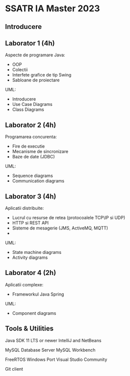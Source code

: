 # SSATR IA Master 2023

## Introducere

## Laborator 1 (4h)

Aspecte de programare Java:
- OOP
- Colectii
- Interfete grafice de tip Swing
- Sabloane de proiectare

UML:
- Introducere
- Use Case Diagrams
- Class Diagrams

## Laborator 2 (4h)

Programarea concurenta:
- Fire de executie
- Mecanisme de sincronizare
- Baze de date (JDBC) 

UML:
- Sequence diagrams
- Communication diagrams

## Laborator 3 (4h)

Aplicatii distribuite: 
- Lucrul cu resurse de retea (protocoalele TCP\IP si UDP)
- HTTP si REST API 
- Sisteme de mesagerie (JMS, ActiveMQ, MQTT)
- 

UML:
- State machine diagrams
- Activity diagrams

## Laborator 4 (2h)

Aplicatii complexe:
- Frameworkul Java Spring 

UML:
- Component diagrams

## Tools & Utilities

Java SDK 11 LTS or newer
IntelliJ and NetBeans

MySQL Database Server
MySQL Workbench 

FreeRTOS Windows Port
Visual Studio Community 

Git client

